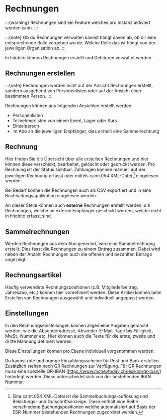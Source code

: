 # Rechnungen

:::{warning}
Rechnungen sind ein Feature welches pro Instanz aktiviert werden kann.
:::

:::{note}
Ob du Rechnungen verwalten kannst hängt davon ab, ob dir eine entsprechende Rolle vergeben wurde. Welche Rolle das ist hängt von der jeweiligen Organisation ab.
:::

In hitobito können Rechnungen erstellt und Debitoren verwaltet werden.

## Rechnungen erstellen

:::{note}
Rechnungen werden nicht auf der Ansicht Rechnungen erstellt, sondern ausgehend von Personenlisten oder auf der Ansicht einer bestimmten Person.
:::

Rechnungen können aus folgenden Ansichten erstellt werden:

- Personenlisten
- Teilnehmerlisten von einem Event, Lager oder Kurs
- Einzelperson
- im Abo an die jeweiligen Empfänger, dies erstellt eine Sammelrechnung

## Rechnung

Hier finden Sie die Übersicht über alle erstellten Rechnungen und hier können diese verschickt, bearbeitet, gelöscht oder gedruckt werden. Pro Rechnung ist der Status sichtbar. Zahlungen können manuell auf der jeweiligen Rechnung erfasst oder mittels camt.054 XML-Datei [^f2] eingelesen werden.

Bei Bedarf können die Rechnungen auch als CSV exportiert und in eine Buchhaltungsapplikation eingelesen werden.

An dieser Stelle können auch **externe** Rechnungen erstellt werden, d.h. Rechnungen, welche an externe Empfänger geschickt werden, welche nicht in hitobito erfasst sind.

## Sammelrechnungen

Werden Rechnungen aus dem Abo generiert, wird eine Sammelrechnung erstellt. Dies fasst die Rechnungen zu einem Eintrag zusammen. Dabei wird neben der Anzahl Rechnungen auch die offenen und bezahlten Beträge angezeigt.

## Rechnungsartikel

Häufig verwendete Rechnungspositionen (z.B. Mitgliederbeitrag, Jahresabo, etc.) können hier vordefiniert werden. Diese Artikel können beim Erstellen von Rechnungen ausgewählt und individuell angepasst werden.

## Einstellungen

In den Rechnungseinstellungen können allgemeine Angaben gemacht werden, wie die Absenderadresse, Absender-E-Mail, Tage bis Fälligkeit, MwSt.-Nummer etc. Hier können auch die Texte für die erste, zweite und dritte Mahnung definiert werden.

Diese Einstellungen können pro Ebene individuell vorgenommen werden.

Du kannst rote und orange Einzahlungsscheine für Post und Bank erstellen. Zusätzlich stehen noch QR Rechnungen zur Verfügung. Für QR Rechnungen muss eine spezielle QR-IBAN (<https://www.moneytoday.ch/lexikon/qr-iban/>) hinterlegt werden. Diese unterscheidet sich von der bestehenden IBAN Nummer.

[^f2]: Eine camt.054 XML-Datei ist die Sammelbuchungs-auflösung und Belastungs- und Gutschriftsanzeige. Diese enthält eine Reihe verschiedene Buchungspositionen welche automatisiert auf Basis der ESR-Nummer bestehenden Rechnungen zugeordnet werden.
